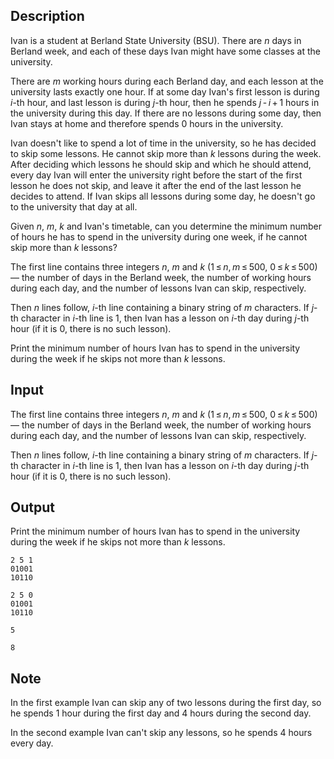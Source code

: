## Description

<div><p>Ivan is a student at Berland State University (BSU). There are <span class="tex-span"><i>n</i></span> days in Berland week, and each of these days Ivan might have some classes at the university.</p><p>There are <span class="tex-span"><i>m</i></span> working hours during each Berland day, and each lesson at the university lasts exactly one hour. If at some day Ivan's first lesson is during <span class="tex-span"><i>i</i></span>-th hour, and last lesson is during <span class="tex-span"><i>j</i></span>-th hour, then he spends <span class="tex-span"><i>j</i> - <i>i</i> + 1</span> hours in the university during this day. If there are no lessons during some day, then Ivan stays at home and therefore spends <span class="tex-span">0</span> hours in the university.</p><p>Ivan doesn't like to spend a lot of time in the university, so he has decided to skip some lessons. He cannot skip more than <span class="tex-span"><i>k</i></span> lessons during the week. After deciding which lessons he should skip and which he should attend, every day Ivan will enter the university right before the start of the first lesson he does not skip, and leave it after the end of the last lesson he decides to attend. If Ivan skips all lessons during some day, he doesn't go to the university that day at all.</p><p>Given <span class="tex-span"><i>n</i></span>, <span class="tex-span"><i>m</i></span>, <span class="tex-span"><i>k</i></span> and Ivan's timetable, can you determine the minimum number of hours he has to spend in the university during one week, if he cannot skip more than <span class="tex-span"><i>k</i></span> lessons?</p></div><div class="input-specification"><p>The first line contains three integers <span class="tex-span"><i>n</i></span>, <span class="tex-span"><i>m</i></span> and <span class="tex-span"><i>k</i></span> (<span class="tex-span">1 ≤ <i>n</i>, <i>m</i> ≤ 500</span>, <span class="tex-span">0 ≤ <i>k</i> ≤ 500</span>) — the number of days in the Berland week, the number of working hours during each day, and the number of lessons Ivan can skip, respectively.</p><p>Then <span class="tex-span"><i>n</i></span> lines follow, <span class="tex-span"><i>i</i></span>-th line containing a binary string of <span class="tex-span"><i>m</i></span> characters. If <span class="tex-span"><i>j</i></span>-th character in <span class="tex-span"><i>i</i></span>-th line is <span class="tex-font-style-tt">1</span>, then Ivan has a lesson on <span class="tex-span"><i>i</i></span>-th day during <span class="tex-span"><i>j</i></span>-th hour (if it is <span class="tex-font-style-tt">0</span>, there is no such lesson).</p></div><div class="output-specification"><p>Print the minimum number of hours Ivan has to spend in the university during the week if he skips not more than <span class="tex-span"><i>k</i></span> lessons.</p></div>

## Input

<p>The first line contains three integers <span class="tex-span"><i>n</i></span>, <span class="tex-span"><i>m</i></span> and <span class="tex-span"><i>k</i></span> (<span class="tex-span">1 ≤ <i>n</i>, <i>m</i> ≤ 500</span>, <span class="tex-span">0 ≤ <i>k</i> ≤ 500</span>) — the number of days in the Berland week, the number of working hours during each day, and the number of lessons Ivan can skip, respectively.</p><p>Then <span class="tex-span"><i>n</i></span> lines follow, <span class="tex-span"><i>i</i></span>-th line containing a binary string of <span class="tex-span"><i>m</i></span> characters. If <span class="tex-span"><i>j</i></span>-th character in <span class="tex-span"><i>i</i></span>-th line is <span class="tex-font-style-tt">1</span>, then Ivan has a lesson on <span class="tex-span"><i>i</i></span>-th day during <span class="tex-span"><i>j</i></span>-th hour (if it is <span class="tex-font-style-tt">0</span>, there is no such lesson).</p>

## Output

<p>Print the minimum number of hours Ivan has to spend in the university during the week if he skips not more than <span class="tex-span"><i>k</i></span> lessons.</p>





```input1
2 5 1
01001
10110

```




```input2
2 5 0
01001
10110

```




```output1
5

```




```output2
8

```



## Note

<p>In the first example Ivan can skip any of two lessons during the first day, so he spends <span class="tex-span">1</span> hour during the first day and <span class="tex-span">4</span> hours during the second day.</p><p>In the second example Ivan can't skip any lessons, so he spends <span class="tex-span">4</span> hours every day.</p>

